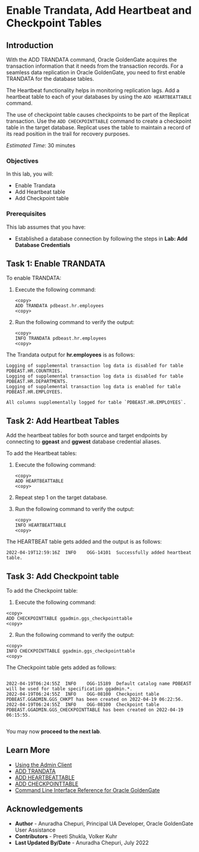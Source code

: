 # Enable Trandata, Add Heartbeat and Checkpoint Tables

## Introduction

With the ADD TRANDATA command, Oracle GoldenGate acquires the transaction information that it needs from the transaction records. For a seamless data replication in Oracle GoldenGate, you need to first enable TRANDATA for the database tables.

The Heartbeat functionality helps in monitoring replication lags. Add a heartbeat table to each of your databases by using the `ADD HEARTBEATTABLE` command.

The use of checkpoint table causes checkpoints to be part of the Replicat transaction. Use the `ADD CHECKPOINTTABLE` command to create a checkpoint table in the target database. Replicat uses the table to maintain a record of its read position in the trail for recovery purposes.

*Estimated Time*: 30 minutes

### Objectives
In this lab, you will:
* Enable Trandata
* Add Heartbeat table
* Add Checkpoint table

### Prerequisites
This lab assumes that you have:
* Established a database connection by following the steps in **Lab: Add Database Credentials**

## Task 1: Enable TRANDATA

To enable TRANDATA:

1. Execute the following command:

    ```
    <copy>
    ADD TRANDATA pdbeast.hr.employees
    <copy>
    ```
2. Run the following command to verify the output:

    ```
    <copy>
    INFO TRANDATA pdbeast.hr.employees
    <copy>
    ```
The Trandata output for **hr.employees** is as follows:

  ```
  Logging of supplemental transaction log data is disabled for table PDBEAST.HR.COUNTRIES.
  Logging of supplemental transaction log data is disabled for table PDBEAST.HR.DEPARTMENTS.
  Logging of supplemental transaction log data is enabled for table PDBEAST.HR.EMPLOYEES.

All columns supplementally logged for table `PDBEAST.HR.EMPLOYEES`.

  ```


## Task 2: Add Heartbeat Tables
Add the heartbeat tables for both source and target endpoints by connecting to **ggeast** and **ggwest** database credential aliases.

To add the Heartbeat tables:

1. Execute the following command:

    ```
    <copy>
    ADD HEARTBEATTABLE
    <copy>

    ```
2. Repeat step 1 on the target database.

3.  Run the following command to verify the output:

    ```
    <copy>
    INFO HEARTBEATTABLE
    <copy>
    ```
The HEARTBEAT table gets added and the output is as follows:

  ```
  2022-04-19T12:59:16Z  INFO    OGG-14101  Successfully added heartbeat table.

  ```

## Task 3: Add Checkpoint table

To add the Checkpoint table:

1. Execute the following command:

  ```
  <copy>
  ADD CHECKPOINTTABLE ggadmin.ggs_checkpointtable
  <copy>

  ```
2. Run the following command to verify the output:

  ```
  <copy>
  INFO CHECKPOINTTABLE ggadmin.ggs_checkpointtable
  <copy>

  ```

  The Checkpoint table gets added as follows:

  ```

  2022-04-19T06:24:55Z  INFO    OGG-15189  Default catalog name PDBEAST will be used for table specification ggadmin.*.
  2022-04-19T06:24:55Z  INFO    OGG-08100  Checkpoint table PDBEAST.GGADMIN.GGS_CHKPT has been created on 2022-04-19 06:22:56.
  2022-04-19T06:24:55Z  INFO    OGG-08100  Checkpoint table PDBEAST.GGADMIN.GGS_CHECKPOINTTABLE has been created on 2022-04-19 06:15:55.


  ```

You may now **proceed to the next lab**.


## Learn More
* [Using the Admin Client](https://docs.oracle.com/en/middleware/goldengate/core/21.1/admin/getting-started-oracle-goldengate-process-interfaces.html#GUID-84B33389-0594-4449-BF1A-A496FB1EDB29)
* [ADD TRANDATA](https://docs.oracle.com/en/middleware/goldengate/core/21.3/gclir/add-trandata.html#GUID-D3FD004B-81E4-4185-92D3-812834A5DEFC)
* [ADD HEARTBEATTABLE](https://docs.oracle.com/en/middleware/goldengate/core/21.3/gclir/add-heartbeattable.html#GUID-126E30A2-DC7A-4C93-93EC-0EB8BA7C13CB)
* [ADD CHECKPOINTTABLE](https://docs.oracle.com/en/middleware/goldengate/core/21.3/gclir/add-checkpointtable.html#GUID-870D65C1-A18E-4B2D-8257-F58E9A808197)
* [Command Line Interface Reference for Oracle GoldenGate](https://docs.oracle.com/en/middleware/goldengate/core/21.3/gclir/add-checkpointtable.html#GUID-870D65C1-A18E-4B2D-8257-F58E9A808197)

## Acknowledgements
* **Author** - Anuradha Chepuri, Principal UA Developer, Oracle GoldenGate User Assistance
* **Contributors** -  Preeti Shukla, Volker Kuhr
* **Last Updated By/Date** - Anuradha Chepuri, July 2022
